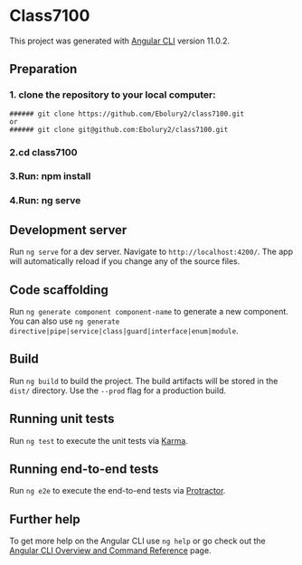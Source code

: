 # Class7100

This project was generated with [Angular CLI](https://github.com/angular/angular-cli) version 11.0.2.

## Preparation

### 1. clone the repository to your local computer: 
```
###### git clone https://github.com/Ebolury2/class7100.git 
or
###### git clone git@github.com:Ebolury2/class7100.git

```

### 2.cd class7100
### 3.Run: npm install
### 4.Run: ng serve

## Development server

Run `ng serve` for a dev server. Navigate to `http://localhost:4200/`. The app will automatically reload if you change any of the source files.

## Code scaffolding

Run `ng generate component component-name` to generate a new component. You can also use `ng generate directive|pipe|service|class|guard|interface|enum|module`.

## Build

Run `ng build` to build the project. The build artifacts will be stored in the `dist/` directory. Use the `--prod` flag for a production build.

## Running unit tests

Run `ng test` to execute the unit tests via [Karma](https://karma-runner.github.io).

## Running end-to-end tests

Run `ng e2e` to execute the end-to-end tests via [Protractor](http://www.protractortest.org/).

## Further help

To get more help on the Angular CLI use `ng help` or go check out the [Angular CLI Overview and Command Reference](https://angular.io/cli) page.
